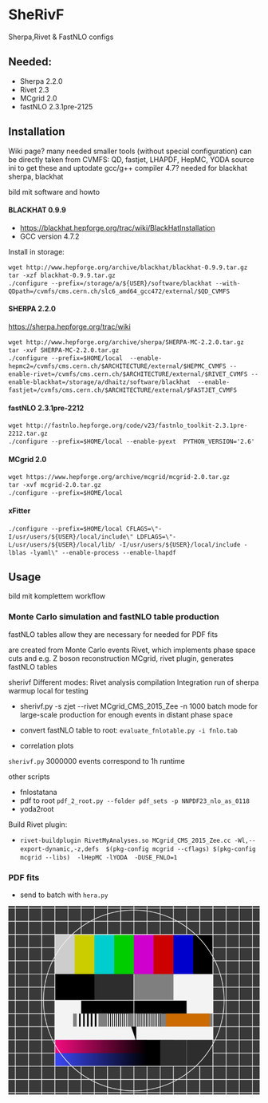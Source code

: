 # SheRivF
Sherpa,Rivet &amp; FastNLO configs


## Needed:
* Sherpa 2.2.0
* Rivet 2.3
* MCgrid 2.0
* fastNLO 2.3.1pre-2125

## Installation
Wiki page?
many needed
smaller tools (without special configuration) can be directly taken from CVMFS:
QD, fastjet, LHAPDF, HepMC, YODA
source ini to get these and uptodate gcc/g++ compiler
4.7? needed for blackhat
sherpa, blackhat

bild mit software and howto

#### BLACKHAT 0.9.9
* https://blackhat.hepforge.org/trac/wiki/BlackHatInstallation
* GCC version 4.7.2

Install in storage:

    wget http://www.hepforge.org/archive/blackhat/blackhat-0.9.9.tar.gz
    tar -xzf blackhat-0.9.9.tar.gz
    ./configure --prefix=/storage/a/${USER}/software/blackhat --with-QDpath=/cvmfs/cms.cern.ch/slc6_amd64_gcc472/external/$QD_CVMFS

#### SHERPA 2.2.0
https://sherpa.hepforge.org/trac/wiki

    wget http://www.hepforge.org/archive/sherpa/SHERPA-MC-2.2.0.tar.gz
    tar -xvf SHERPA-MC-2.2.0.tar.gz
    ./configure --prefix=$HOME/local  --enable-hepmc2=/cvmfs/cms.cern.ch/$ARCHITECTURE/external/$HEPMC_CVMFS --enable-rivet=/cvmfs/cms.cern.ch/$ARCHITECTURE/external/$RIVET_CVMFS --enable-blackhat=/storage/a/dhaitz/software/blackhat  --enable-fastjet=/cvmfs/cms.cern.ch/$ARCHITECTURE/external/$FASTJET_CVMFS 

#### fastNLO 2.3.1pre-2212
    wget http://fastnlo.hepforge.org/code/v23/fastnlo_toolkit-2.3.1pre-2212.tar.gz
    ./configure --prefix=$HOME/local --enable-pyext  PYTHON_VERSION='2.6'

#### MCgrid 2.0
    wget https://www.hepforge.org/archive/mcgrid/mcgrid-2.0.tar.gz
    tar -xvf mcgrid-2.0.tar.gz
    ./configure --prefix=$HOME/local



#### xFitter
    ./configure --prefix=$HOME/local CFLAGS=\"-I/usr/users/${USER}/local/include\" LDFLAGS=\"-L/usr/users/${USER}/local/lib/ -I/usr/users/${USER}/local/include -lblas -lyaml\" --enable-process --enable-lhapdf

## Usage
 bild mit komplettem workflow


### Monte Carlo simulation and fastNLO table production
fastNLO tables allow
they are necessary for 
needed for PDF fits

are created from Monte Carlo events
Rivet, which implements phase space cuts and e.g. Z boson reconstruction 
MCgrid, rivet plugin, generates fastNLO tables


 
 

sherivf
Different modes:
Rivet analysis compilation
Integration run of sherpa
warmup
local for testing  
* sherivf.py -s zjet --rivet MCgrid_CMS_2015_Zee -n 1000
batch mode for large-scale production for enough events in distant phase space


* convert fastNLO table to root: `evaluate_fnlotable.py -i fnlo.tab`

* correlation plots


`sherivf.py`
3000000 events correspond to 1h runtime


other scripts
* fnlostatana
* pdf to root
	`pdf_2_root.py --folder pdf_sets -p NNPDF23_nlo_as_0118`
* yoda2root

Build Rivet plugin:
* `rivet-buildplugin RivetMyAnalyses.so MCgrid_CMS_2015_Zee.cc -Wl,--export-dynamic,-z,defs  $(pkg-config mcgrid --cflags) $(pkg-config mcgrid --libs)  -lHepMC -lYODA  -DUSE_FNLO=1`




### PDF fits
* send to batch with `hera.py`
 


![My image](docs/test.png?raw=true)
